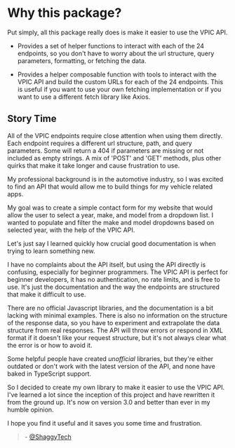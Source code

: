 # Why this package?

Put simply, all this package really does is make it easier to use the VPIC API.

- Provides a set of helper functions to interact with each of the 24 endpoints, so you
  don't have to worry about the url structure, query parameters, formatting, or fetching the data.

- Provides a helper composable function with tools to interact with the VPIC API and build the
  custom URLs for each of the 24 endpoints. This is useful if you want to use your own fetching
  implementation or if you want to use a different fetch library like Axios.

## Story Time

All of the VPIC endpoints require close attention when using them directly. Each endpoint requires a
different url structure, path, and query parameters. Some will return a 404 if parameters are
missing or not included as empty strings. A mix of 'POST' and 'GET' methods, plus other quirks that
make it take longer and cause frustration to use.

My professional background is in the automotive industry, so I was excited to find an API that
would allow me to build things for my vehicle related apps.

My goal was to create a simple contact form for my website that would allow the user to select a
year, make, and model from a dropdown list. I wanted to populate and filter the make and model
dropdowns based on selected year, with the help of the VPIC API.

Let's just say I learned quickly how crucial good documentation is when trying to learn
something new.

I have no complaints about the API itself, but using the API directly is confusing, especially for
beginner programmers. The VPIC API is perfect for beginner developers, it has no authentication,
no rate limits, and is free to use. It's just the documentation and the way the endpoints are
structured that make it difficult to use.

There are no official Javascript libraries, and the documentation is a bit lacking with minimal
examples. There is also no information on the structure of the response data, so you have to
experiment and extrapolate the data structure from real responses. The API will throw errors or
respond in XML format if it doesn't like your request structure, but it's not always clear what the
error is or how to avoid it.

Some helpful people have created _unofficial_ libraries, but they're either outdated or
don't work with the latest version of the API, and none have baked in TypeScript support.

So I decided to create my own library to make it easier to use the VPIC API. I've learned a lot
since the inception of this project and have rewritten it from the ground up. It's now on
version 3.0 and better than ever in my humble opinion.

I hope you find it useful and it saves you some time and frustration.

> \- [@ShaggyTech](https://github.com/shaggytech)
